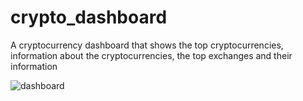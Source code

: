 # crypto_dashboard

A cryptocurrency dashboard that shows the top cryptocurrencies, information about the cryptocurrencies, the top exchanges and their information





![dashboard](https://user-images.githubusercontent.com/58388134/142821460-d445bcee-0041-4928-9fc9-211825456eee.JPG)
